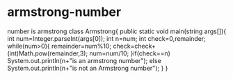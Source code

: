 # armstrong-number
number is armstrong
class Armstrong{
public static void main(string args[]){
int num=Integer.parseInt(args[0]);
int n=num;
int check=0,remainder;
while(num>0){
remainder=num%10;
check=check+(int)Math.pow(remainder,3);
num=num/10;
}if(check==n)
System.out.println(n+"is an armstrong number");
else
System.out.println(n+"is not an Armstrong number");
}
}
